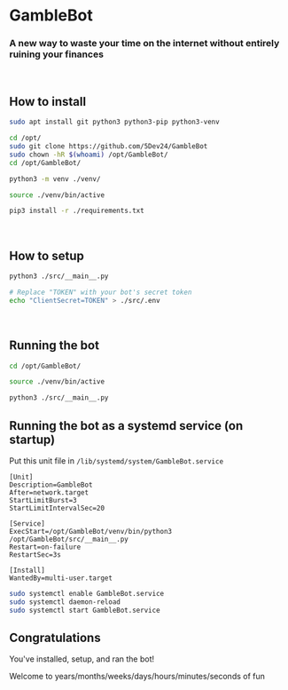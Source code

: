 # GambleBot

### A new way to waste your time on the internet without entirely ruining your finances

<br>

## How to install

```bash
sudo apt install git python3 python3-pip python3-venv

cd /opt/
sudo git clone https://github.com/5Dev24/GambleBot
sudo chown -hR $(whoami) /opt/GambleBot/
cd /opt/GambleBot/

python3 -m venv ./venv/

source ./venv/bin/active

pip3 install -r ./requirements.txt
```

<br>

## How to setup

```bash
python3 ./src/__main__.py

# Replace "TOKEN" with your bot's secret token
echo "ClientSecret=TOKEN" > ./src/.env
```

<br>

## Running the bot

```bash
cd /opt/GambleBot/

source ./venv/bin/active

python3 ./src/__main__.py
```

## Running the bot as a systemd service (on startup)

Put this unit file in `/lib/systemd/system/GambleBot.service`
```
[Unit]
Description=GambleBot
After=network.target
StartLimitBurst=3
StartLimitIntervalSec=20

[Service]
ExecStart=/opt/GambleBot/venv/bin/python3 /opt/GambleBot/src/__main__.py
Restart=on-failure
RestartSec=3s

[Install]
WantedBy=multi-user.target
```

```bash
sudo systemctl enable GambleBot.service
sudo systemctl daemon-reload
sudo systemctl start GambleBot.service
```

## Congratulations

You've installed, setup, and ran the bot!

Welcome to years/months/weeks/days/hours/minutes/seconds of fun